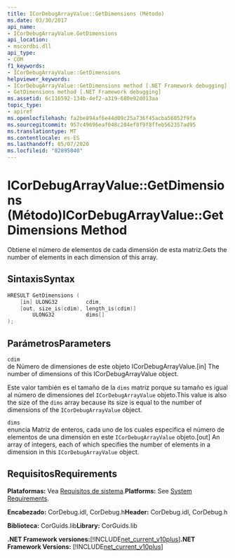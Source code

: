```yaml
---
title: ICorDebugArrayValue::GetDimensions (Método)
ms.date: 03/30/2017
api_name:
- ICorDebugArrayValue.GetDimensions
api_location:
- mscordbi.dll
api_type:
- COM
f1_keywords:
- ICorDebugArrayValue::GetDimensions
helpviewer_keywords:
- ICorDebugArrayValue::GetDimensions method [.NET Framework debugging]
- GetDimensions method [.NET Framework debugging]
ms.assetid: 6c116592-134b-4ef2-a319-680e92d013aa
topic_type:
- apiref
ms.openlocfilehash: fa2be894af6e44d09c25a736f45acba56052f9fa
ms.sourcegitcommit: 957c49696eaf048c284ef8f9f8ffeb562357ad95
ms.translationtype: MT
ms.contentlocale: es-ES
ms.lasthandoff: 05/07/2020
ms.locfileid: "82895040"
---
```

# <a name="icordebugarrayvaluegetdimensions-method"></a><span data-ttu-id="9c92e-102">ICorDebugArrayValue::GetDimensions (Método)</span><span class="sxs-lookup"><span data-stu-id="9c92e-102">ICorDebugArrayValue::GetDimensions Method</span></span>
<span data-ttu-id="9c92e-103">Obtiene el número de elementos de cada dimensión de esta matriz.</span><span class="sxs-lookup"><span data-stu-id="9c92e-103">Gets the number of elements in each dimension of this array.</span></span>  
  
## <a name="syntax"></a><span data-ttu-id="9c92e-104">Sintaxis</span><span class="sxs-lookup"><span data-stu-id="9c92e-104">Syntax</span></span>  
  
```cpp  
HRESULT GetDimensions (  
    [in] ULONG32         cdim,  
    [out, size_is(cdim), length_is(cdim)]
        ULONG32          dims[]  
);  
```  
  
## <a name="parameters"></a><span data-ttu-id="9c92e-105">Parámetros</span><span class="sxs-lookup"><span data-stu-id="9c92e-105">Parameters</span></span>  
 `cdim`  
 <span data-ttu-id="9c92e-106">de Número de dimensiones de este objeto ICorDebugArrayValue.</span><span class="sxs-lookup"><span data-stu-id="9c92e-106">[in] The number of dimensions of this ICorDebugArrayValue object.</span></span>  
  
 <span data-ttu-id="9c92e-107">Este valor también es el tamaño de la `dims` matriz porque su tamaño es igual al número de dimensiones del `ICorDebugArrayValue` objeto.</span><span class="sxs-lookup"><span data-stu-id="9c92e-107">This value is also the size of the `dims` array because its size is equal to the number of dimensions of the `ICorDebugArrayValue` object.</span></span>  
  
 `dims`  
 <span data-ttu-id="9c92e-108">enuncia Matriz de enteros, cada uno de los cuales especifica el número de elementos de una dimensión en este `ICorDebugArrayValue` objeto.</span><span class="sxs-lookup"><span data-stu-id="9c92e-108">[out] An array of integers, each of which specifies the number of elements in a dimension in this `ICorDebugArrayValue` object.</span></span>  
  
## <a name="requirements"></a><span data-ttu-id="9c92e-109">Requisitos</span><span class="sxs-lookup"><span data-stu-id="9c92e-109">Requirements</span></span>  
 <span data-ttu-id="9c92e-110">**Plataformas:** Vea [Requisitos de sistema](../../get-started/system-requirements.md).</span><span class="sxs-lookup"><span data-stu-id="9c92e-110">**Platforms:** See [System Requirements](../../get-started/system-requirements.md).</span></span>  
  
 <span data-ttu-id="9c92e-111">**Encabezado:** CorDebug.idl, CorDebug.h</span><span class="sxs-lookup"><span data-stu-id="9c92e-111">**Header:** CorDebug.idl, CorDebug.h</span></span>  
  
 <span data-ttu-id="9c92e-112">**Biblioteca:** CorGuids.lib</span><span class="sxs-lookup"><span data-stu-id="9c92e-112">**Library:** CorGuids.lib</span></span>  
  
 <span data-ttu-id="9c92e-113">**.NET Framework versiones:**[!INCLUDE[net_current_v10plus](../../../../includes/net-current-v10plus-md.md)]</span><span class="sxs-lookup"><span data-stu-id="9c92e-113">**.NET Framework Versions:** [!INCLUDE[net_current_v10plus](../../../../includes/net-current-v10plus-md.md)]</span></span>
